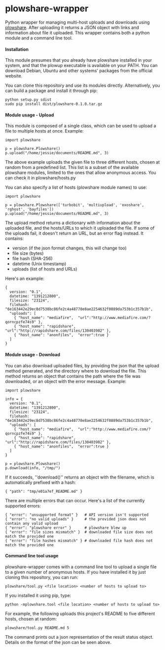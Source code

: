 plowshare-wrapper
=================

Python wrapper for managing multi-host uploads and downloads using
[plowshare](https://code.google.com/p/plowshare/). After uploading it returns a
JSON object with links and information about file it uploaded. This wrapper
contains both a python module and a command line tool.

#### Installation

This module presumes that you already have plowshare installed in your system,
and that the plowup executable is available on your PATH. You can download
Debian, Ubuntu and other systems' packages from the official website.

You can clone this repository and use its modules directly. Alternatively, you
can build a package and install it through pip:

    python setup.py sdist
    sudo pip install dist/plowshare-0.1.0.tar.gz

#### Module usage - Upload

This module is composed of a single class, which can be used to upload a file
to multiple hosts at once. Example:

    import plowshare

    p = plowshare.Plowshare()
    p.upload("/home/jessie/documents/README.md", 3)


The above example uploads the given file to three different hosts, chosen at
random from a predefined list. This list is a subset of the available plowshare
modules, limited to the ones that allow anonymous access. You can check it in
plowshare/hosts.py

You can also specify a list of hosts (plowshare module names) to use:

    import plowshare

    p = plowshare.Plowshare(['turbobit', 'multiupload', 'exoshare', 'rghost', 'bayfiles'])
    p.upload("/home/jessie/documents/README.md", 3)


The upload method returns a dictionary with information about the uploaded
file, and the hosts/URLs to which it uploaded the file. If some of the uploads
fail, it doesn't return an URL, but an error flag instead. It contains:

- version (if the json format changes, this will change too)
- file size (bytes)
- file hash (SHA-256)
- datetime (Unix timestamp)
- uploads (list of hosts and URLs)

Here's an example:

    {
      version: "0.1",
      datetime: "1391212800",
      filesize: "23124",
      filehash: "6e163442e29ec8d7538bc86fe2c4a48778e8ae2254632f0889da753b1c357b1b",
      "uploads": [
        { "host_name": "mediafire",  "url":"http://www.mediafire.com/?qorncpzfe74s9" },
        { "host_name": "rapidshare", "url":"http://rapidshare.com/files/130403982" },
        { "host_name": "anonfiles",  "error":true }
      ]
    }

#### Module usage - Download

You can also download uploaded files, by providing the json that the upload
method generated, and the directory where to download the file. This method
returns an object that contains the path where the file was downloaded, or
an object with the error message. Example:

    import plowshare

    info = {
      version: "0.1",
      datetime: "1391212800",
      filesize: "23124",
      filehash: "6e163442e29ec8d7538bc86fe2c4a48778e8ae2254632f0889da753b1c357b1b",
      "uploads": [
        { "host_name": "mediafire",  "url":"http://www.mediafire.com/?qorncpzfe74s9" },
        { "host_name": "rapidshare", "url":"http://rapidshare.com/files/130403982" },
        { "host_name": "anonfiles",  "error":true }
      ]
    }

    p = plowshare.Plowshare()
    p.download(info, "/tmp/")

If it succeeds, ''download()'' returns an object with the filename, which is
automatically prefixed with a hash:

    { "path": "tmp/e01a7ef_README.md" }


There are multiple errors that can occur. Here's a list of the currently supported errors:

    { "error": "unsupported format" }   # API version isn't supported
    { "error": "no valid uploads" }     # the provided json does not contain any valid upload
    { "error": "plowshare error" }      # plowshare blew up
    { "error": "file sizes mismatch" }  # downloaded file size does not match the provided one
    { "error": "file hashes mismatch" } # downloaded file hash does not match the provided one


#### Command line tool usage

plowshare-wrapper comes with a command line tool to upload a single file to a
given number of anonymous hosts. If you have installed it by just cloning this
repository, you can run:

    plowshare/tool.py <file location> <number of hosts to upload to>

If you installed it using pip, type:

    python -mplowshare.tool <file location> <number of hosts to upload to>


For example, the following uploads this project's README to five different
hosts, chosen at random:

    plowshare/tool.py README.md 5

The command prints out a json representation of the result status object.
Details on the format of the json can be seen above.
